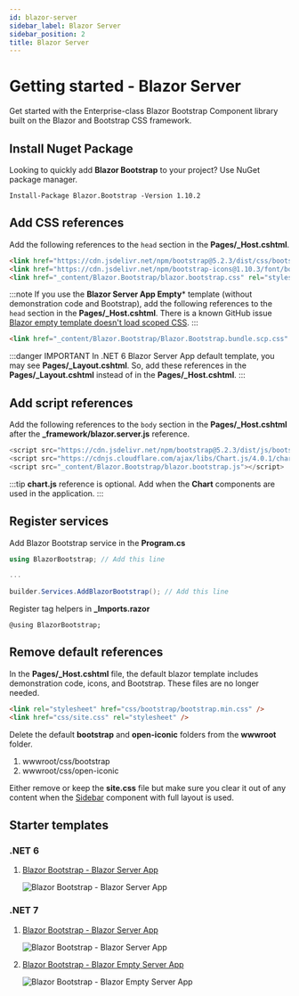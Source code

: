 ```yaml
---
id: blazor-server
sidebar_label: Blazor Server
sidebar_position: 2
title: Blazor Server
---
```


# Getting started - Blazor Server

Get started with the Enterprise-class Blazor Bootstrap Component library built on the Blazor and Bootstrap CSS framework.

## Install Nuget Package

Looking to quickly add **Blazor Bootstrap** to your project? Use NuGet package manager.

```shell
Install-Package Blazor.Bootstrap -Version 1.10.2
```

## Add CSS references

Add the following references to the `head` section in the **Pages/_Host.cshtml**.

```html showLineNumbers
<link href="https://cdn.jsdelivr.net/npm/bootstrap@5.2.3/dist/css/bootstrap.min.css" rel="stylesheet" integrity="sha384-rbsA2VBKQhggwzxH7pPCaAqO46MgnOM80zW1RWuH61DGLwZJEdK2Kadq2F9CUG65" crossorigin="anonymous" />
<link href="https://cdn.jsdelivr.net/npm/bootstrap-icons@1.10.3/font/bootstrap-icons.css" rel="stylesheet" />
<link href="_content/Blazor.Bootstrap/blazor.bootstrap.css" rel="stylesheet" />
```

:::note
If you use the **Blazor Server App Empty*** template (without demonstration code and Bootstrap), add the following references to the `head` section in the **Pages/_Host.cshtml**. 
There is a known GitHub issue [Blazor empty template doesn't load scoped CSS](https://github.com/dotnet/aspnetcore/issues/43975).
:::

```html showLineNumbers
<link href="_content/Blazor.Bootstrap/Blazor.Bootstrap.bundle.scp.css" rel="stylesheet" />
```

:::danger IMPORTANT
In .NET 6 Blazor Server App default template, you may see **Pages/_Layout.cshtml**. So, add these references in the **Pages/_Layout.cshtml** instead of in the **Pages/_Host.cshtml**.
:::

## Add script references

Add the following references to the `body` section in the **Pages/_Host.cshtml** after the **_framework/blazor.server.js** reference.

``` js showLineNumbers
<script src="https://cdn.jsdelivr.net/npm/bootstrap@5.2.3/dist/js/bootstrap.bundle.min.js" integrity="sha384-kenU1KFdBIe4zVF0s0G1M5b4hcpxyD9F7jL+jjXkk+Q2h455rYXK/7HAuoJl+0I4" crossorigin="anonymous"></script>
<script src="https://cdnjs.cloudflare.com/ajax/libs/Chart.js/4.0.1/chart.umd.js" integrity="sha512-gQhCDsnnnUfaRzD8k1L5llCCV6O9HN09zClIzzeJ8OJ9MpGmIlCxm+pdCkqTwqJ4JcjbojFr79rl2F1mzcoLMQ==" crossorigin="anonymous" referrerpolicy="no-referrer"></script> <!-- Add chart.js reference if Chart components are used in the application. -->
<script src="_content/Blazor.Bootstrap/blazor.bootstrap.js"></script>
```

:::tip
**chart.js** reference is optional. Add when the **Chart** components are used in the application.
:::

## Register services

Add Blazor Bootstrap service in the **Program.cs**

```cs showLineNumbers
using BlazorBootstrap; // Add this line

...
         
builder.Services.AddBlazorBootstrap(); // Add this line
```

Register tag helpers in **_Imports.razor**

```razor showLineNumbers
@using BlazorBootstrap;
```

## Remove default references

In the **Pages/_Host.cshtml** file, the default blazor template includes demonstration code, icons, and Bootstrap. 
These files are no longer needed.

``` html showLineNumbers
<link rel="stylesheet" href="css/bootstrap/bootstrap.min.css" />
<link href="css/site.css" rel="stylesheet" />
```

Delete the default **bootstrap** and **open-iconic** folders from the **wwwroot** folder.

1. wwwroot/css/bootstrap
1. wwwroot/css/open-iconic

Either remove or keep the **site.css** file but make sure you clear it out of any content when the [Sidebar](/docs/components/sidebar#full-layout-with-sidebar) component with full layout is used.


## Starter templates

### .NET 6

1. [Blazor Bootstrap - Blazor Server App](https://github.com/vikramlearning/blazorbootstrap-starter-templates/tree/master/src/BlazorBootstrap.Templates.Starter/NET6.BlazorServerApp)

   <img src="https://i.imgur.com/BfgYeNd.png" alt="Blazor Bootstrap - Blazor Server App" />

### .NET 7

1. [Blazor Bootstrap - Blazor Server App](https://github.com/vikramlearning/blazorbootstrap-starter-templates/tree/master/src/BlazorBootstrap.Templates.Starter/NET7.BlazorServerApp)

   <img src="https://i.imgur.com/7vipHB1.png" alt="Blazor Bootstrap - Blazor Server App" />

1. [Blazor Bootstrap - Blazor Empty Server App](https://github.com/vikramlearning/blazorbootstrap-starter-templates/tree/master/src/BlazorBootstrap.Templates.Starter/NET7.BlazorServerAppEmpty)

   <img src="https://i.imgur.com/rw13bZr.png" alt="Blazor Bootstrap - Blazor Empty Server App" />